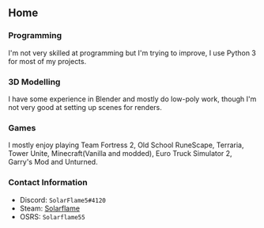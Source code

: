 ## Home
### Programming
I'm not very skilled at programming but I'm trying to improve, I use Python 3 for most of my projects.
### 3D Modelling
I have some experience in Blender and mostly do low-poly work, though I'm not very good at setting up scenes for renders.
### Games
I mostly enjoy playing Team Fortress 2, Old School RuneScape, Terraria, Tower Unite, Minecraft(Vanilla and modded), Euro Truck Simulator 2, Garry's Mod and Unturned.
### Contact Information
- Discord: `SolarFlame5#4120`
- Steam: [Solarflame](https://steamcommunity.com/id/solarflame5/)
- OSRS: `Solarflame55`
